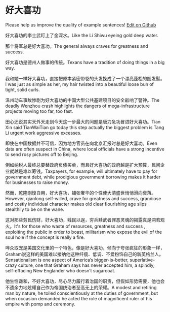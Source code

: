 # 好大喜功

Please help us improve the quality of example sentences! [Edit on Github](https://github.com/jiyushe/jiyu-example-sentence-source/blob/main/chinese/haodaxigong.md)

<p><span class="chinese">好大喜功的李士武盯上了金深水。</span><span class="english">Like the Li Shiwu eyeing gold deep water.</span></p>

<p><span class="chinese">那个将军总是好大喜功。</span><span class="english">The general always craves for greatness and success.</span></p>

<p><span class="chinese">好大喜功是德州人做事的传统。</span><span class="english">Texans have a tradition of doing things in a big way.</span></p>

<p><span class="chinese">我和她一样好大喜功，直接把原本紧密带卷的头发挽成了一个漂亮蓬松的圆发髻。</span><span class="english">I was just as simple as her, my hair twisted into a beautiful loose bun of tight, solid curls.</span></p>

<p><span class="chinese">温州动车事故惨剧为好大喜功的中国大型公共基建项目的安全敲响了警钟。</span><span class="english">The deadly Wenzhou crash highlights the dangers of mega-infrastructure projects moving too far, too fast.</span></p>

<p><span class="chinese">田心还说其实天外天走到今天这一步最大的问题是唐力急功冒进好大喜功。</span><span class="english">Tian Xin said TianWaiTian go today this step actually the biggest problem is Tang Li urgent work aggressive excesses.</span></p>

<p><span class="chinese">即使在中国数据并不可信，因为地方官员在向北京汇报时总是好大喜功。</span><span class="english">Even data are often suspect in China, where local officials have a strong incentive to send rosy pictures off to Beijing.</span></p>

<p><span class="chinese">例如纳税人最终总要替政府负债买单，而且好大喜功的政府越是扩大预算，民间企业就越是难以筹钱。</span><span class="english">Taxpayers, for example, will ultimately have to pay for government debt, while prodigious government borrowing makes it harder for businesses to raise money.</span></p>

<p><span class="chinese">然而，乾隆刚愎自用，好大喜功，铺张奢华的个性使大清盛世悄悄滑向衰落。</span><span class="english">However, qianlong self-willed, crave for greatness and success, grandiose and costly individual character makes old clear flourishing age slips stealthily to be on the wane.</span></p>

<p><span class="chinese">这对那些劳民伤财，好大喜功，残民以逞，穷兵黩武者罪恶灵魂的揭露真是洞若观火。</span><span class="english">It's for those who waste of resources, greatness and success , exploiting the public in order to boast, militarism who expose the evil of the soul hole if the concept is really a fire.</span></p>

<p><span class="chinese">哗众取宠是美国文化里的一个特色，像是好大喜功，倾向于夸张疯狂的形象一样，Graham说这样的美国难以接纳他这种纤瘦、低调、不爱粉饰自己的新英格兰人。</span><span class="english">Sensationalism is one aspect of America’s bigger-is-better, superlative-crazy culture, one that Graham says has never accepted him, a spindly, self-effacing New Englander who doesn’t sugarcoat.</span></p>

<p><span class="chinese">他生性谦和，不好大喜功，尽心尽力履行着治国的职责，但假如形势需要，他也会不遗余力地炫耀自己作为帝国统治者至高无上的荣耀。</span><span class="english">A modest and retiring man by nature, he toiled conscientiously at the duties of government, but when occasion demanded he acted the role of magnificent ruler of his empire with pomp and ceremony.</span></p>

